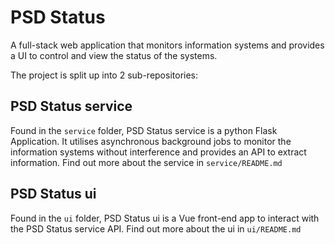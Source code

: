 # PSD Status

A full-stack web application that monitors information systems and provides a UI to control and view the status
of the systems.

The project is split up into 2 sub-repositories:

## PSD Status service

Found in the `service` folder, PSD Status service is a python Flask Application.
It utilises asynchronous background jobs to monitor the information systems without interference and
provides an API to extract information.
Find out more about the service in `service/README.md`

## PSD Status ui

Found in the `ui` folder, PSD Status ui is a Vue front-end app to interact with the PSD Status service API.
Find out more about the ui in `ui/README.md`
